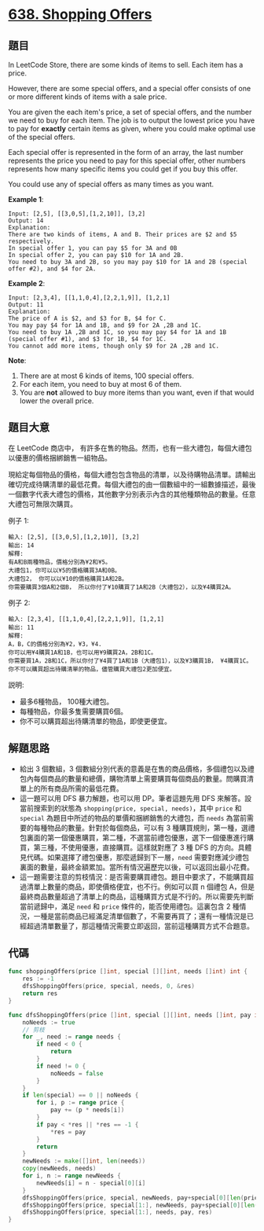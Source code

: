# [638. Shopping Offers](https://leetcode.com/problems/shopping-offers/)



## 題目

In LeetCode Store, there are some kinds of items to sell. Each item has a price.

However, there are some special offers, and a special offer consists of one or more different kinds of items with a sale price.

You are given the each item's price, a set of special offers, and the number we need to buy for each item. The job is to output the lowest price you have to pay for **exactly** certain items as given, where you could make optimal use of the special offers.

Each special offer is represented in the form of an array, the last number represents the price you need to pay for this special offer, other numbers represents how many specific items you could get if you buy this offer.

You could use any of special offers as many times as you want.

**Example 1**:

```
Input: [2,5], [[3,0,5],[1,2,10]], [3,2]
Output: 14
Explanation: 
There are two kinds of items, A and B. Their prices are $2 and $5 respectively. 
In special offer 1, you can pay $5 for 3A and 0B
In special offer 2, you can pay $10 for 1A and 2B. 
You need to buy 3A and 2B, so you may pay $10 for 1A and 2B (special offer #2), and $4 for 2A.
```

**Example 2**:

```
Input: [2,3,4], [[1,1,0,4],[2,2,1,9]], [1,2,1]
Output: 11
Explanation: 
The price of A is $2, and $3 for B, $4 for C. 
You may pay $4 for 1A and 1B, and $9 for 2A ,2B and 1C. 
You need to buy 1A ,2B and 1C, so you may pay $4 for 1A and 1B (special offer #1), and $3 for 1B, $4 for 1C. 
You cannot add more items, though only $9 for 2A ,2B and 1C.
```

**Note**:

1. There are at most 6 kinds of items, 100 special offers.
2. For each item, you need to buy at most 6 of them.
3. You are **not** allowed to buy more items than you want, even if that would lower the overall price.


## 題目大意

在 LeetCode 商店中， 有許多在售的物品。然而，也有一些大禮包，每個大禮包以優惠的價格捆綁銷售一組物品。

現給定每個物品的價格，每個大禮包包含物品的清單，以及待購物品清單。請輸出確切完成待購清單的最低花費。每個大禮包的由一個數組中的一組數據描述，最後一個數字代表大禮包的價格，其他數字分別表示內含的其他種類物品的數量。任意大禮包可無限次購買。

例子 1:

```
輸入: [2,5], [[3,0,5],[1,2,10]], [3,2]
輸出: 14
解釋: 
有A和B兩種物品，價格分別為¥2和¥5。
大禮包1，你可以以¥5的價格購買3A和0B。
大禮包2， 你可以以¥10的價格購買1A和2B。
你需要購買3個A和2個B， 所以你付了¥10購買了1A和2B（大禮包2），以及¥4購買2A。

```
例子 2:

```
輸入: [2,3,4], [[1,1,0,4],[2,2,1,9]], [1,2,1]
輸出: 11
解釋: 
A，B，C的價格分別為¥2，¥3，¥4.
你可以用¥4購買1A和1B，也可以用¥9購買2A，2B和1C。
你需要買1A，2B和1C，所以你付了¥4買了1A和1B（大禮包1），以及¥3購買1B， ¥4購買1C。
你不可以購買超出待購清單的物品，儘管購買大禮包2更加便宜。
```

説明:

- 最多6種物品， 100種大禮包。
- 每種物品，你最多隻需要購買6個。
- 你不可以購買超出待購清單的物品，即使更便宜。


## 解題思路

- 給出 3 個數組，3 個數組分別代表的意義是在售的商品價格，多個禮包以及禮包內每個商品的數量和總價，購物清單上需要購買每個商品的數量。問購買清單上的所有商品所需的最低花費。
- 這一題可以用 DFS 暴力解題，也可以用 DP。筆者這題先用 DFS 來解答。設當前搜索到的狀態為 `shopping(price, special, needs)`，其中 `price` 和 `special` 為題目中所述的物品的單價和捆綁銷售的大禮包，而 `needs` 為當前需要的每種物品的數量。針對於每個商品，可以有 3 種購買規則，第一種，選禮包裏面的第一個優惠購買，第二種，不選當前禮包優惠，選下一個優惠進行購買，第三種，不使用優惠，直接購買。這樣就對應了 3 種 DFS 的方向。具體見代碼。如果選擇了禮包優惠，那麼遞歸到下一層，`need` 需要對應減少禮包裏面的數量，最終金額累加。當所有情況遍歷完以後，可以返回出最小花費。
- 這一題需要注意的剪枝情況：是否需要購買禮包。題目中要求了，不能購買超過清單上數量的商品，即使價格便宜，也不行。例如可以買 n 個禮包 A，但是最終商品數量超過了清單上的商品，這種購買方式是不行的。所以需要先判斷當前遞歸中，滿足 `need` 和 `price` 條件的，能否使用禮包。這裏包含 2 種情況，一種是當前商品已經滿足清單個數了，不需要再買了；還有一種情況是已經超過清單數量了，那這種情況需要立即返回，當前這種購買方式不合題意。

## 代碼

```go
func shoppingOffers(price []int, special [][]int, needs []int) int {
	res := -1
	dfsShoppingOffers(price, special, needs, 0, &res)
	return res
}

func dfsShoppingOffers(price []int, special [][]int, needs []int, pay int, res *int) {
	noNeeds := true
	// 剪枝
	for _, need := range needs {
		if need < 0 {
			return
		}
		if need != 0 {
			noNeeds = false
		}
	}
	if len(special) == 0 || noNeeds {
		for i, p := range price {
			pay += (p * needs[i])
		}
		if pay < *res || *res == -1 {
			*res = pay
		}
		return
	}
	newNeeds := make([]int, len(needs))
	copy(newNeeds, needs)
	for i, n := range newNeeds {
		newNeeds[i] = n - special[0][i]
	}
	dfsShoppingOffers(price, special, newNeeds, pay+special[0][len(price)], res)
	dfsShoppingOffers(price, special[1:], newNeeds, pay+special[0][len(price)], res)
	dfsShoppingOffers(price, special[1:], needs, pay, res)
}
```